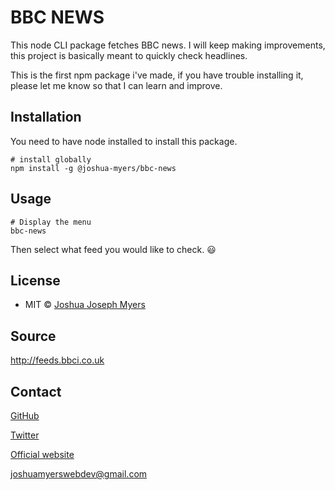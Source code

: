 # BBC NEWS

This node CLI package fetches BBC news. I will keep making improvements, this project is basically meant to quickly check headlines.

This is the first npm package i've made, if you have trouble installing it, please let me know so that I can learn and improve.

## Installation

You need to have node installed to install this package.

```properties
# install globally
npm install -g @joshua-myers/bbc-news
```


## Usage

```properties
# Display the menu
bbc-news
```

Then select what feed you would like to check. :smiley:

## License
- MIT © [Joshua Joseph Myers](https://joshuajosephmyers.com)


## Source
http://feeds.bbci.co.uk


## Contact
[GitHub](https://github.com/JoshBot-Debug)

[Twitter](https://twitter.com/JJMyers_)

[Official website](https://joshuajosephmyers.com)

joshuamyerswebdev@gmail.com
